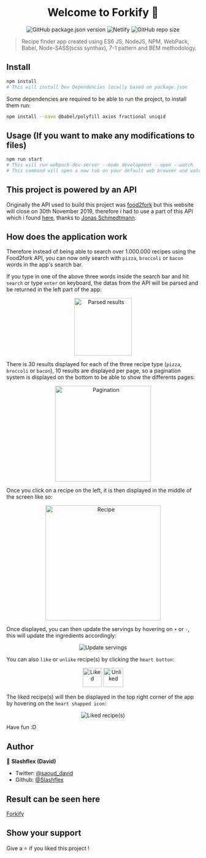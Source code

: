<h1 align="center">Welcome to Forkify 👋</h1>

<p align="center" markdown="1">
  <img alt="GitHub package.json version" src="https://img.shields.io/github/package-json/v/Slashflex/Forkify?style=flat-square">
  <img alt="Netlify" src="https://img.shields.io/netlify/99e9ec54-e3aa-4d05-b6b2-c3fc6eeb0088?style=flat-square">
  <img alt="GitHub repo size" src="https://img.shields.io/github/repo-size/Slashflex/Forkify?style=flat-square">
</p>

> Recipe finder app created using ES6 JS, NodeJS, NPM, WebPack, Babel, Node-SASS(scss synthax), 7-1 pattern and BEM methodology.

## Install

```sh
npm install 
# This will install Dev Dependencies locally based on package.json
```
Some dependencies are required to be able to run the project, to install them run:
```sh
npm install --save @babel/polyfill axios fractional uniqid
```

## Usage (If you want to make any modifications to files)

```sh
npm run start
# This will run webpack-dev-server --mode development --open --watch
# This command will open a new tab on your default web browser and watch for any changes on JS, HTML or SCSS files and reload the page once webpack has done it's job of bundling :D 
```

## This project is powered by an API
Originally the API used to build this project was [food2fork](https://www.food2fork.com/) but this website will close on 30th November 2019, therefore i had to use a part of this API which i found [here](https://forkify-api.herokuapp.com/), thanks to [Jonas Schmedtmann](https://github.com/jonasschmedtmann).

## How does the application work
Therefore instead of being able to search over 1.000.000 recipes using the Food2fork API, you can now only search with ```pizza```, ```broccoli``` or ```bacon``` words in the app's search bar.

If you type in one of the above three words inside the search bar and hit ```search``` or type ```enter``` on keyboard, the datas from the API will be parsed and be returned in the left part of the app:

<p align="center">
  <img src="https://i.imgur.com/uI2lOpt.png" alt="Parsed results" width="150"/>
</p>

There is 30 results displayed for each of the three recipe type (```pizza```, ```broccoli``` or ```bacon```), 10 results are displayed per page, so a pagination system is displayed on the bottom to be able to show the differents pages:


<p align="center">
  <img src="https://i.imgur.com/erR6Wkd.png" alt="Pagination" width="250"/>
</p>

Once you click on a recipe on the left, it is then displayed in the middle of the screen like so:

<p align="center">
  <img src="https://i.imgur.com/1cXTL76.png" alt="Recipe" width="300"/>
</p>


Once displayed, you can then update the servings by hovering on ```+``` or ```-```, this will update the ingredients accordingly:

<p align="center">
  <img src="https://i.imgur.com/FEW128t.png" alt="Update servings"/>
</p>

You can also ```like``` or ```unlike``` recipe(s) by clicking the ```heart button```:

<p align="center">
  <img src="https://i.imgur.com/dq7uuDo.png" alt="Liked" width="50" height="50"/>
  <img src="https://i.imgur.com/522ie7Y.png" alt="Unliked" width="52" height="50"/>
</p>

The liked recipe(s) will then be displayed in the top right corner of the app by hovering on the ```heart shapped icon```:

<p align="center">
  <img src="https://i.imgur.com/pO7EPIf.png" alt="Liked recipe(s)"/>
</p>


Have fun :D



## Author

👤 **Slashflex (David)**

* Twitter: [@saoud_david](https://twitter.com/saoud_david)
* Github: [@Slashflex](https://github.com/Slashflex)

## Result can be seen here
[Forkify](https://forkify-native-es6.netlify.com/)
## Show your support

Give a ⭐️ if you liked this project !
